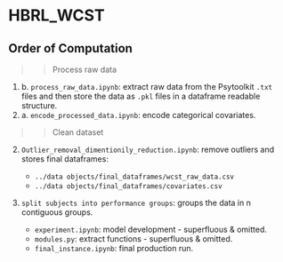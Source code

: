 # HBRL_WCST



## Order of Computation

>> Process raw data

1. b. `process_raw_data.ipynb`: extract raw data from the Psytoolkit `.txt` files and then store the data as `.pkl` files in a dataframe readable structure.
1. a. `encode_processed_data.ipynb`: encode categorical covariates.


>> Clean dataset

2. `Outlier_removal_dimentionily_reduction.ipynb`: remove outliers and stores final dataframes:
    - `../data objects/final_dataframes/wcst_raw_data.csv`
    - `../data objects/final_dataframes/covariates.csv`


3. `split subjects into performance groups`: groups the data in n contiguous groups.
    - `experiment.ipynb`: model development - superfluous & omitted.
    - `modules.py`: extract functions - superfluous & omitted.
    - `final_instance.ipynb`: final production run.
    
>> 